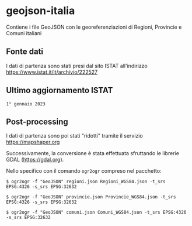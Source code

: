 # geojson-italia
Contiene i file GeoJSON con le georeferenziazioni di Regioni, Provincie e Comuni italiani

## Fonte dati
I dati di partenza sono stati presi dal sito ISTAT all'indirizzo 
https://www.istat.it/it/archivio/222527

## Ultimo aggiornamento ISTAT
`1° gennaio 2023`

## Post-processing
I dati di partenza sono poi stati "ridotti" tramite il servizio https://mapshaper.org

Successivamente, la conversione è stata effettuata sfruttando le librerie GDAL (https://gdal.org).

Nello specifico con il comando `ogr2ogr` compreso nel pacchetto:
```
$ ogr2ogr -f "GeoJSON" regioni.json Regioni_WGS84.json -t_srs EPSG:4326 -s_srs EPSG:32632

$ ogr2ogr -f "GeoJSON" provincie.json Provincie_WGS84.json -t_srs EPSG:4326 -s_srs EPSG:32632

$ ogr2ogr -f "GeoJSON" comuni.json Comuni_WGS84.json -t_srs EPSG:4326 -s_srs EPSG:32632
```
